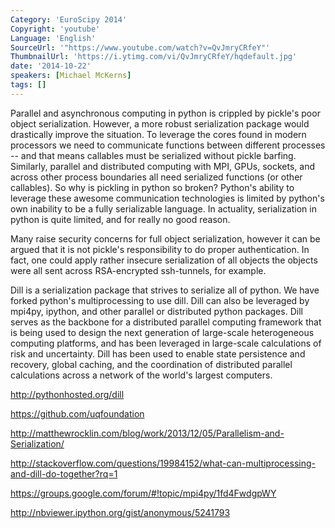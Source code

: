 ```yaml
---
Category: 'EuroScipy 2014'
Copyright: 'youtube'
Language: 'English'
SourceUrl: '"https://www.youtube.com/watch?v=QvJmryCRfeY"'
ThumbnailUrl: 'https://i.ytimg.com/vi/QvJmryCRfeY/hqdefault.jpg'
date: '2014-10-22'
speakers: [Michael McKerns]
tags: []
---
```

Parallel and asynchronous computing in python is crippled by pickle's poor
object serialization. However, a more robust serialization package would
drastically improve the situation. To leverage the cores found in modern
processors we need to communicate functions between different processes --
and that means callables must be serialized without pickle barfing.
Similarly, parallel and distributed computing with MPI, GPUs, sockets, and
across other process boundaries all need serialized functions (or other
callables). So why is pickling in python so broken? Python's ability to
leverage these awesome communication technologies is limited by python's own
inability to be a fully serializable language. In actuality, serialization
in python is quite limited, and for really no good reason.

Many raise security concerns for full object serialization, however it can
be argued that it is not pickle's responsibility to do proper
authentication. In fact, one could apply rather insecure serialization of
all objects the objects were all sent across RSA-encrypted ssh-tunnels, for
example.

Dill is a serialization package that strives to serialize all of python. We
have forked python's multiprocessing to use dill. Dill can also be leveraged
by mpi4py, ipython, and other parallel or distributed python packages. Dill
serves as the backbone for a distributed parallel computing framework that
is being used to design the next generation of large-scale heterogeneous
computing platforms, and has been leveraged in large-scale calculations of
risk and uncertainty. Dill has been used to enable state persistence and
recovery, global caching, and the coordination of distributed parallel
calculations across a network of the world's largest computers.

http://pythonhosted.org/dill

https://github.com/uqfoundation

http://matthewrocklin.com/blog/work/2013/12/05/Parallelism-and-Serialization/

http://stackoverflow.com/questions/19984152/what-can-multiprocessing-and-dill-do-together?rq=1

https://groups.google.com/forum/#!topic/mpi4py/1fd4FwdgpWY

http://nbviewer.ipython.org/gist/anonymous/5241793

